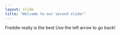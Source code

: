 ```yaml
---
layout: slide
title: "Welcome to our second slide!"
---
```

Freddie really is the best
Use the left arrow to go back!
